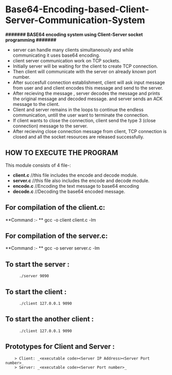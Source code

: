 # Base64-Encoding-based-Client-Server-Communication-System


 **#######     BASE64 encoding system using Client-Server socket programming     #######**

* server can handle many clients simultaneously and while communicating it uses base64 encoding.
* client server communication work on TCP sockets.
* Initially server will be waiting for the client to create TCP connection.
* Then client will communicate with the server on already known port number. 
* After succesfull connection establishment, client will ask input message from user and and client encodes this message and send to the server.
* After recieving the message , server decodes the message and prints the original message and decoded message. and server sends an ACK message to the client.
* Client and server remains in the loops to continue the endless communication, untill the user want to terminate the connection.
* If client wants to close the connection, client send the type 3 (close connection) message to the server.
* After recieving close connection message from client, TCP connection is closed and all the socket resources are released successfully.

## HOW TO EXECUTE THE PROGRAM

This module consists of 4 file-:
* **client.c**                  //this file includes the encode and decode module.
* **server.c**                  //this file also includes the encode and decode module.
* **encode.c**                  //Encoding the text message to base64 encoding
* **decode.c**                  //Decoding the base64 encoded message.

##  For compilation of the client.c:
**Command :- **        gcc -o client client.c -lm

##  For compilation of the server.c:
**Command :- **        gcc -o server server.c -lm

##  To start the server :
          ./server 9090
          
##  To start the client :
          ./client 127.0.0.1 9090
       
##  To start the another client :
          ./client 127.0.0.1 9090
          
##  Prototypes for Client and Server :

        > Client: _<executable code><Server IP Address><Server Port number>_
        > Server: _<executable code><Server Port number>_
        
